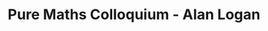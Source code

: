 ---
layout: seminartalk
speaker: Alan Logan
speakerinst: Heriot-Watt University
speakershortinst: Heriot-Watt
speakerurl: http://www.macs.hw.ac.uk/~al128
talktitle: TBD
talkdate: Sep 30 2021
talkterm: "2021S1"
talktime: "16.00"
talkplace: 
talkplaceurl: 
title: "Pure Maths Colloquium - Alan Logan"
---